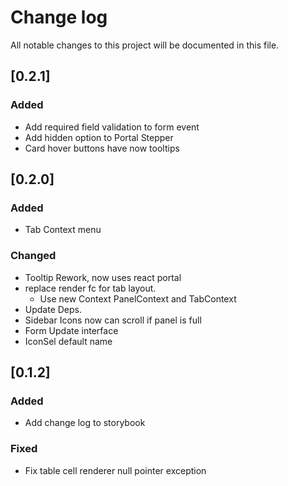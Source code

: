 # Change log
All notable changes to this project will be documented in this file.

## [0.2.1]
### Added
- Add required field validation to form event
- Add hidden option to Portal Stepper 
- Card hover buttons have now tooltips

## [0.2.0]
### Added
- Tab Context menu
### Changed
- Tooltip Rework, now uses react portal
- replace render fc for tab layout.
    - Use new Context PanelContext and TabContext
- Update Deps.
- Sidebar Icons now can scroll if panel is full
- Form Update interface
- IconSel default name

## [0.1.2]
### Added
- Add change log to storybook
### Fixed
- Fix table cell renderer null pointer exception
